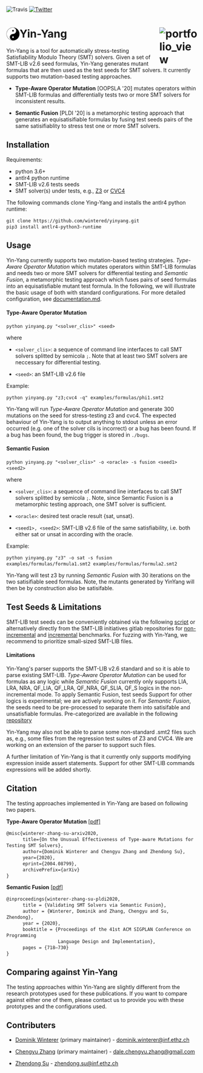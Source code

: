 ![Travis](https://travis-ci.com/wintered/yinyang.svg?token=sgWHG8TT217zpf5KHHqh&branch=master)
[![Twitter](https://img.shields.io/twitter/follow/testsmtsolvers?style=social)](https://twitter.com/testsmtsolvers)


Yin-Yang <img width="35" alt="portfolio_view" align="left" src="./media/Yin_yang.svg"><img width="100" alt="portfolio_view" align="right" src="https://people.inf.ethz.ch/suz/logo/LOGO_AST.svg">
========
Yin-Yang is a tool for automatically stress-testing Satisfiability Modulo Theory (SMT) solvers. Given a set of SMT-LIB v2.6 seed formulas, Yin-Yang generates mutant formulas that are then used as the test seeds for SMT solvers.  It currently supports two mutation-based testing approaches. 

- **Type-Aware Operator Mutation** [OOPSLA '20] mutates operators within SMT-LIB formulas and differentially tests two or more SMT solvers for inconsistent results.

- **Semantic Fusion** [PLDI '20] is a metamorphic testing approach that generates an equisatisifiable formulas by fusing test seeds pairs of the same satisifiablity to stress test one or more SMT solvers.



Installation
------------
Requirements: 
- python 3.6+ 
- antlr4 python runtime  
- SMT-LIB v2.6 tests seeds  
- SMT solver(s) under tests, e.g., [Z3](https://github.com/Z3Prover/z3) or [CVC4](https://github.com/CVC4/CVC4)   

The following commands clone Ying-Yang and installs the antlr4 python runtime: 
```
git clone https://github.com/wintered/yinyang.git
pip3 install antlr4-python3-runtime  
```

Usage
-------------
Yin-Yang currently supports two mutation-based testing strategies.  *Type-Aware Operator Mutation* which mutates operators within SMT-LIB 
formulas and needs two or more SMT solvers for differential testing and *Semantic Fusion*, a metamorphic testing approach which fuses pairs of seed formulas 
into an equisatisfiable mutant test formula. In the following, we will illustrate the basic usage of both with standard configurations. For more detailed
configuration, see [documentation.md](./docs/documentation.md).

#### Type-Aware Operator Mutation
```
python yinyang.py "<solver_clis>" <seed>
```
where

* `<solver_clis>`: a sequence of command line interfaces to call SMT solvers splitted by semicola `;`. Note that at least two SMT solvers are neccessary for differential testing.


* `<seed>`: an SMT-LIB v2.6 file

Example:
```
python yinyang.py "z3;cvc4 -q" examples/formulas/phi1.smt2 
```
Yin-Yang will run *Type-Aware Operator Mutation* and generate 300 mutations on the seed for stress-testing z3 and cvc4. The expected behaviour of Yin-Yang is to output anything to stdout unless an error occurred (e.g. one of the solver cils is incorrect) or a bug has been found. If a bug has been found, the bug trigger is stored in `./bugs`.

#### Semantic Fusion 

```
python yinyang.py "<solver_clis>" -o <oracle> -s fusion <seed1> <seed2>
```

where

* `<solver_clis>`: a sequence of command line interfaces to call SMT solvers splitted by semicola `;`. Note, since Semantic Fusion is a metamorphic testing approach, one SMT solver is sufficient.

* `<oracle>`: desired test oracle result {sat, unsat}.

* `<seed1>, <seed2>`: SMT-LIB v2.6 file of the same satisfiability, i.e. both either sat or unsat in according with the oracle.


Example: 

```
python yinyang.py "z3" -o sat -s fusion examples/formulas/formula1.smt2 examples/formulas/formula2.smt2 
```
Yin-Yang will test z3 by running *Semantic Fusion* with 30 iterations on the two satisifiable seed formulas. Note, the mutants generated by YinYang will then be by construction also be satisifable.


Test Seeds & Limitations
--------------
SMT-LIB test seeds can be conveniently obtained via the following [script](http://smtlib.cs.uiowa.edu/SMT-LIB-clone.sh) or alternatively directly from the SMT-LIB initiatives gitlab repositories for [non-incremental](https://clc-gitlab.cs.uiowa.edu:2443/SMT-LIB-benchmarks) and [incremental](https://clc-gitlab.cs.uiowa.edu:2443/SMT-LIB-benchmarks-inc) benchmarks. For fuzzing with Yin-Yang, we recommend to prioritize small-sized SMT-LIB files.
#### Limitations 
Yin-Yang's parser supports the SMT-LIB v2.6 standard and so it is able to parse existing SMT-LIB.
*Type-Aware Operator Mutation* can be used for formulas as any logic while *Semantic Fusion* currently only supports LIA, LRA, NRA, QF_LIA, QF_LRA, QF_NRA, QF_SLIA, QF_S logics in the non-incremental mode. To apply Semantic Fusion, test seeds
Support for other logics is experimental; we are actively working on it. For *Semantic Fusion*, the seeds need to be pre-processed to separate them into 
satisifable and unsatisfiable formulas. Pre-categorized are available in the following [repository](https://github.com/testsmt/semantic-fusion-seeds) 

Yin-Yang may also not be able to parse some non-standard .smt2 files such as, e.g., some files from the regression test suites of Z3 and CVC4. We are working on an extension of the parser to support such files.     

A further limitation of Yin-Yang is that it currently only supports modifying expression 
inside assert statements. Support for other SMT-LIB commands expressions will be 
added shortly.       

Citation 
--------------
The testing approaches implemented in Yin-Yang are based on following two papers.

**Type-Aware Operator Mutation** [[pdf]](https://arxiv.org/pdf/2004.08799.pdf)

```
@misc{winterer-zhang-su-arxiv2020,
      title={On the Unusual Effectiveness of Type-aware Mutations for Testing SMT Solvers}, 
      author={Dominik Winterer and Chengyu Zhang and Zhendong Su},
      year={2020},
      eprint={2004.08799},
      archivePrefix={arXiv}
}
```

**Semantic Fusion** [[pdf]](https://dl.acm.org/doi/abs/10.1145/3385412.3385985)
```
@inproceedings{winterer-zhang-su-pldi2020,
      title = {Validating SMT Solvers via Semantic Fusion},
      author = {Winterer, Dominik and Zhang, Chengyu and Su, Zhendong},
      year = {2020},
      booktitle = {Proceedings of the 41st ACM SIGPLAN Conference on Programming 
                   Language Design and Implementation},
      pages = {718–730}
}
```

## Comparing against Yin-Yang 
The testing approaches within Yin-Yang are slightly different from the research prototypes used for these publications. If you want to compare against either one of them, please contact us to provide you with these prototypes and the configurations  used.

Contributers                                                                       
------------                          
* [Dominik Winterer](https://wintered.github.io/) (primary maintainer) - dominik.winterer@inf.ethz.ch

* [Chengyu Zhang](http://chengyuzhang.com/) (primary maintainer) - dale.chengyu.zhang@gmail.com

* [Zhendong Su](https://people.inf.ethz.ch/suz/) - zhendong.su@inf.ethz.ch 
